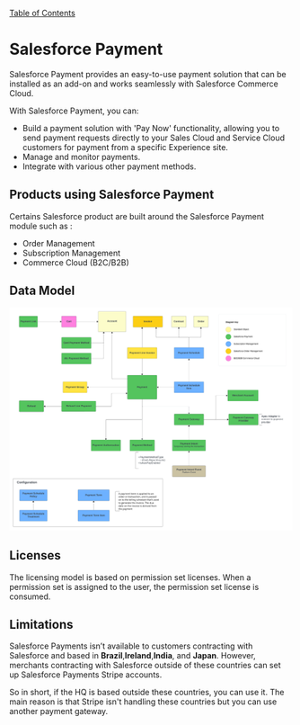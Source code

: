 [Table of Contents](../Documentation.md)

# Salesforce Payment

Salesforce Payment provides an easy-to-use payment solution that can be installed as an add-on and works seamlessly with Salesforce Commerce Cloud.

With Salesforce Payment, you can:

- Build a payment solution with 'Pay Now' functionality, allowing you to send payment requests directly to your Sales Cloud and Service Cloud customers for payment from a specific Experience site.
- Manage and monitor payments.
- Integrate with various other payment methods.

## Products using Salesforce Payment
Certains Salesforce product are built around the Salesforce Payment module such as :
- Order Management
- Subscription Management
- Commerce Cloud (B2C/B2B)

## Data Model
![Data Model](../../Images/CTA%20-%20Diagrams%20-%20Payment%20-%20Data%20model.png)

## Licenses
The licensing model is based on permission set licenses. When a permission set is assigned to the user, the permission set license is consumed.

## Limitations
Salesforce Payments isn’t available to customers contracting with Salesforce and based in **Brazil**,**Ireland**,**India**, and **Japan**. However, merchants contracting with Salesforce outside of these countries can set up Salesforce Payments Stripe accounts.

So in short, if the HQ is based outside these countries, you can use it. The main reason is that Stripe isn't handling these countries but you can use another payment gateway.

